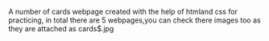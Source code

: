 A number of cards webpage created with the help of htmland css for practicing,
in total there are 5 webpages,you can check there images too as they are attached as cards$.jpg
